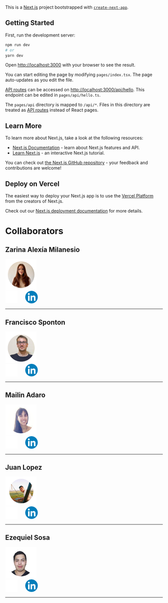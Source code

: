This is a [Next.js](https://nextjs.org/) project bootstrapped with [`create-next-app`](https://github.com/vercel/next.js/tree/canary/packages/create-next-app).

## Getting Started

First, run the development server:

```bash
npm run dev
# or
yarn dev
```

Open [http://localhost:3000](http://localhost:3000) with your browser to see the result.

You can start editing the page by modifying `pages/index.tsx`. The page auto-updates as you edit the file.

[API routes](https://nextjs.org/docs/api-routes/introduction) can be accessed on [http://localhost:3000/api/hello](http://localhost:3000/api/hello). This endpoint can be edited in `pages/api/hello.ts`.

The `pages/api` directory is mapped to `/api/*`. Files in this directory are treated as [API routes](https://nextjs.org/docs/api-routes/introduction) instead of React pages.

## Learn More

To learn more about Next.js, take a look at the following resources:

- [Next.js Documentation](https://nextjs.org/docs) - learn about Next.js features and API.
- [Learn Next.js](https://nextjs.org/learn) - an interactive Next.js tutorial.

You can check out [the Next.js GitHub repository](https://github.com/vercel/next.js/) - your feedback and contributions are welcome!

## Deploy on Vercel

The easiest way to deploy your Next.js app is to use the [Vercel Platform](https://vercel.com/new?utm_medium=default-template&filter=next.js&utm_source=create-next-app&utm_campaign=create-next-app-readme) from the creators of Next.js.

Check out our [Next.js deployment documentation](https://nextjs.org/docs/deployment) for more details.



#  Collaborators

## Zarina Alexía Milanesio

<div>
 <img src="./public/image-collaborators/Ale.png" width='100' /> 
 <div>
 <a href='https://github.com/AlexiaMilanesio'><img src="./public/ico/GitHub.png" width='40'/></a>
 <span>&nbsp;&nbsp;&nbsp;&nbsp;</span>
 <a href='https://www.linkedin.com/in/zarina-alexia-milanesio'><img src="./public/ico/Linkedin.png" width='40' /> </a>
 <div>
 <hr>
</div>

## Francisco Sponton

<div>
 <img src="./public/image-collaborators/Fran.png" width='100' /> 
 <div>
 <a href='https://github.com/fspontono'><img src="./public/ico/GitHub.png" width='40'/></a>
 <span>&nbsp;&nbsp;&nbsp;&nbsp;</span>
 <a href='https://www.linkedin.com/in/juan-francisco-sponton-moretti/'><img src="./public/ico/Linkedin.png" width='40' /> </a>
 <div>
  <hr>
</div>

## Mailin Adaro

<div>
 <img src="./public/image-collaborators/Mailin.png" width='100' /> 
 <div>
 <a href='https://github.com/mailinadaro'><img src="./public/ico/GitHub.png" width='40'/></a>
 <span>&nbsp;&nbsp;&nbsp;&nbsp;</span>
 <a href='https://www.linkedin.com/in/mailinadarofullstackdeveloper/'><img src="./public/ico/Linkedin.png" width='40' /></a>
 <div>
  <hr>
</div>

## Juan Lopez

<div>
 <img src="./public/image-collaborators/Juan.png" width='100' /> 
 <div>
 <a href='https://github.com/Juanlopez01'><img src="./public/ico/GitHub.png" width='40'/></a>
 <span>&nbsp;&nbsp;&nbsp;&nbsp;</span>
 <a href='https://www.linkedin.com/in/juanlopez01/'><img src="./public/ico/Linkedin.png" width='40' /></a>
 <div>
  <hr>
</div>

## Ezequiel Sosa

<div>
 <img src="./public/image-collaborators/Eze.png" width='100' /> 
 <div>
 <a href='https://github.com/000EZE000'><img src="./public/ico/GitHub.png" width='40'/></a>
 <span>&nbsp;&nbsp;&nbsp;&nbsp;</span>
 <a href='https://www.linkedin.com/in/ezequiel-sosa-475150248/'><img src="./public/ico/Linkedin.png" width='40' /></a>
 <div>
  <hr>
</div>